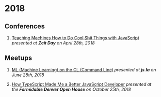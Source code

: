 # 2018

## Conferences

1. [Teaching Machines How to Do Cool ~~Shit~~ Things with JavaScript](./machine-learning-with-javascript/README.md)
   _presented at **Zeit Day** on April 28th, 2018_

## Meetups

1. [ML (Machine Learning) on the CL (Command Line)](./ml-on-the-cl/README.md)
   _presented at **js.la** on June 28th, 2018_

2. [How TypeScript Made Me a Better JavaScript Developer](./improved-js-with-ts/README.md)
   _presented at the **Formidable Denver Open House** on October 25th, 2018_
